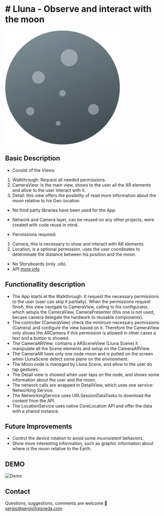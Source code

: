 # Lluna - Observe and interact with the moon
=============================

![lluna](assets/ic_lluna_logo.png)


Basic Description
--------------------

- Consist of the Views:
1. Walkthrough: Request all needed permissions.
2. CameraView: Is the main view, shows to the user all the AR elements and allow to the user interact with it.
3. Detail: this view offers the posibility of read more information about the moon relative to his Geo-location

- No third party libraries have been used for the App.

- Network and Camera layer, can be reused on any other projects, were created with code reuse in mind.

- Permissions required:
1. Camera, this is necessary to show and interact with AR elements.
2. Location, is a optional permission, uses the user coordinates to determinate the distance between his position and the moon.

- No Storyboards (only .xib).
- API [more info](https://ipgeolocation.io/documentation/astronomy-api.html) 


Functionallity description
-----------------------------

- The App starts at the Walkthrough. It request the necessary permissions to the user (user can skip it partially). When the permissions request finish, this view navigate to CameraView, calling to his configurator,  which setups the CameraView, CameraPresenter (this one is not used, becase camera delegate the hardwork to reusable components).
- The controller (CameraView) check the minimum necessary permissions (Camera) and configure the view based on it. Therefore the CameraView only shows the ARCamera if this permission is allowed in other cases a text and a button is showed.
- The CameraARView, contains a ARSceneView (Lluna Scene) it manipulate all the Scene elements and setup on the CameraARView.
- The CameraAR have only one node _moon_ and is putted on the screen when LlunaScene detect some plane on the environment.
- The Moon node is managed by Lluna Scene, and allow to the user do tap gestures.
- The Detail view is showed when user taps on the node, and shows some information about the user and the moon.
- The network calls are wrapped in DetailView, which uses one service: Networking Service.
- The NetworkingService uses URLSessionDataTasks to download the content from the API.
- The LocationService uses native CoreLocation API and offer the data with a shared instance.



Future Improvements
-----------------------------

- Control the device rotation to avoid some inconsistent behaviors.
- Show more interesting information, such as graphic informaiton about where is the moon relative to the Earth.


DEMO
-----------------------------
![Demo](assets/demo.gif)


Contact
-----------------------------
Questions, suggestions, comments are welcome 🎉 [sergio@sergiofresneda.com](mailto://sergio@sergiofresneda.com)
